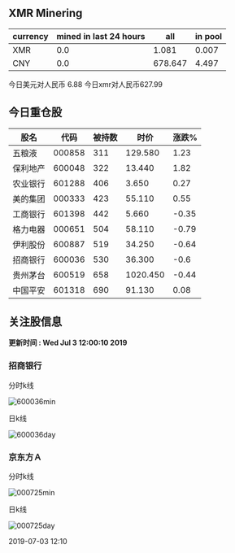 ## XMR Minering

|currency|mined in last 24 hours|all|in pool|
|---|---|---|---|
|XMR|0.0|1.081|0.007|
|CNY|0.0|678.647|4.497|

今日美元对人民币 6.88	今日xmr对人民币627.99


## 今日重仓股 

|股名|代码|被持数|时价|涨跌%|
|---|---|---|---|---|
|五粮液|000858|311|129.580|1.23|
|保利地产|600048|322|13.440|1.82|
|农业银行|601288|406|3.650|0.27|
|美的集团|000333|423|55.110|0.55|
|工商银行|601398|442|5.660|-0.35|
|格力电器|000651|504|58.110|-0.79|
|伊利股份|600887|519|34.250|-0.64|
|招商银行|600036|530|36.300|-0.6|
|贵州茅台|600519|658|1020.450|-0.44|
|中国平安|601318|690|91.130|0.08|

## 关注股信息
**更新时间 : Wed Jul  3 12:00:10 2019**
### 招商银行 
分时k线

![600036min](http://image.sinajs.cn/newchart/min/n/sh600036.gif)

日k线

![600036day](http://image.sinajs.cn/newchart/daily/n/sh600036.gif)

### 京东方Ａ 
分时k线

![000725min](http://image.sinajs.cn/newchart/min/n/sz000725.gif)

日k线

![000725day](http://image.sinajs.cn/newchart/daily/n/sz000725.gif)

2019-07-03 12:10